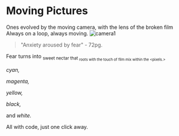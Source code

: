 # Moving Pictures
Ones evolved by the moving camera, with the lens of the broken film
 Always on a loop, always moving.
![camera1](https://marshall-usa.com/blog/wp-content/uploads/2018/05/camera-dslr-lens-8964-1-scaled.jpg)
> "Anxiety aroused by fear" - 72pg.

Fear turns into <sub>sweet
nectar that <sub>roots 
with the touch of film mix within the 
<pixels.>

_cyan,_

_magenta,_

_yellow,_

_black,_

and _white._

All with code, just one click away.






